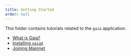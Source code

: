 ```yaml
---
title: Getting Started
order: null
---
```


This folder contains tutorials related to the `gaia` application.

- [What is Gaia?](./what-is-gaia.md)
- [Installing `gaiad`](./installation.md)
- [Joining Mainnet](./quickstart.mdx)
